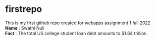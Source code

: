 # firstrepo
This is my first github repo created for webapps assignment 1 fall 2022 <br>
**Name** : Swathi Nuli <br>
**Fact** : The total US college student loan debt amounts to $1.64 trillion.

